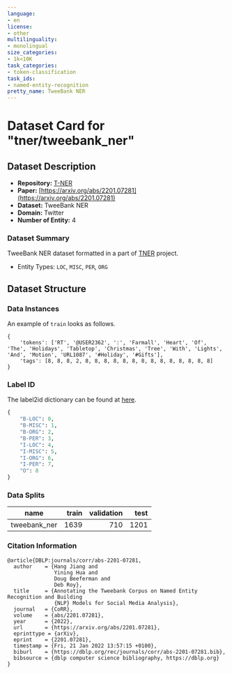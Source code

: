 ```yaml
---
language:
- en
license:
- other
multilinguality:
- monolingual
size_categories:
- 1k<10K
task_categories:
- token-classification
task_ids:
- named-entity-recognition
pretty_name: TweeBank NER
---
```


# Dataset Card for "tner/tweebank_ner"

## Dataset Description

- **Repository:** [T-NER](https://github.com/asahi417/tner)
- **Paper:** [https://arxiv.org/abs/2201.07281](https://arxiv.org/abs/2201.07281)
- **Dataset:** TweeBank NER
- **Domain:** Twitter
- **Number of Entity:** 4


### Dataset Summary
TweeBank NER dataset formatted in a part of [TNER](https://github.com/asahi417/tner) project.
- Entity Types: `LOC`, `MISC`, `PER`, `ORG`

## Dataset Structure

### Data Instances
An example of `train` looks as follows.

```
{
    'tokens': ['RT', '@USER2362', ':', 'Farmall', 'Heart', 'Of', 'The', 'Holidays', 'Tabletop', 'Christmas', 'Tree', 'With', 'Lights', 'And', 'Motion', 'URL1087', '#Holiday', '#Gifts'],
    'tags': [8, 8, 8, 2, 8, 8, 8, 8, 8, 8, 8, 8, 8, 8, 8, 8, 8, 8]
}
```

### Label ID
The label2id dictionary can be found at [here](https://huggingface.co/datasets/tner/tweebank_ner/raw/main/dataset/label.json).
```python
{
    "B-LOC": 0,
    "B-MISC": 1,
    "B-ORG": 2,
    "B-PER": 3,
    "I-LOC": 4,
    "I-MISC": 5,
    "I-ORG": 6,
    "I-PER": 7,
    "O": 8
}
```

### Data Splits

|  name   |train|validation|test|
|---------|----:|---------:|---:|
|tweebank_ner | 1639|      710 |1201|

### Citation Information

```
@article{DBLP:journals/corr/abs-2201-07281,
  author    = {Hang Jiang and
               Yining Hua and
               Doug Beeferman and
               Deb Roy},
  title     = {Annotating the Tweebank Corpus on Named Entity Recognition and Building
               {NLP} Models for Social Media Analysis},
  journal   = {CoRR},
  volume    = {abs/2201.07281},
  year      = {2022},
  url       = {https://arxiv.org/abs/2201.07281},
  eprinttype = {arXiv},
  eprint    = {2201.07281},
  timestamp = {Fri, 21 Jan 2022 13:57:15 +0100},
  biburl    = {https://dblp.org/rec/journals/corr/abs-2201-07281.bib},
  bibsource = {dblp computer science bibliography, https://dblp.org}
}
```